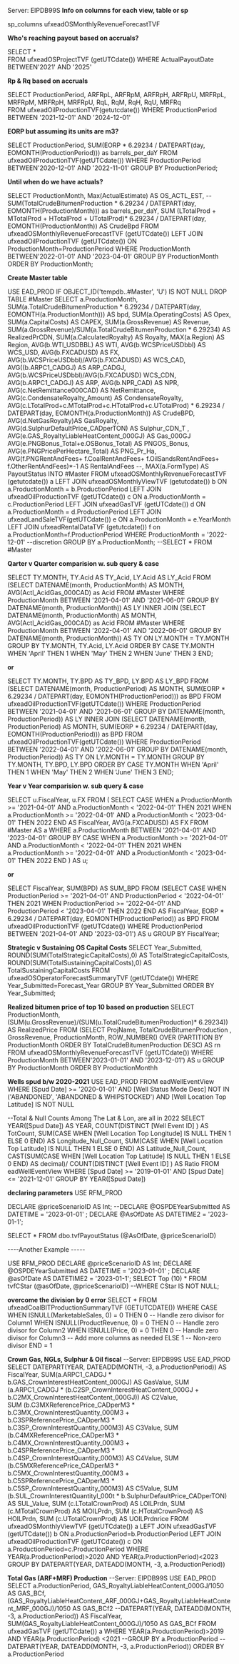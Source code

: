 Server: EIPDB99S 
**Info on columns for each view, table or sp**

sp_columns ufxeadOSMonthlyRevenueForecastTVF 

**Who's reaching payout based on accruals?**

SELECT  *  
FROM ufxeadOSProjectTVF (getUTCdate())
WHERE ActualPayoutDate BETWEEN'2021' AND '2025'

**Rp & Rq based on accruals**

SELECT ProductionPeriod,  ARFRpL, ARFRpM, ARFRpH, ARFRpU, MRFRpL, MRFRpM, MRFRpH, MRFRpU, RqL, RqM, RqH, RqU, MRFRq  
FROM ufxeadOilProductionTVF(getutcdate())
WHERE ProductionPeriod BETWEEN '2021-12-01' AND '2024-12-01'

**EORP  but assuming its units are m3?**

SELECT  ProductionPeriod, SUM(EORP * 6.29234 / DATEPART(day, EOMONTH(ProductionPeriod))) as barrels_per_daY 
FROM  ufxeadOilProductionTVF(getUTCdate())
WHERE ProductionPeriod BETWEEN'2020-12-01' AND '2022-11-01'
GROUP BY  ProductionPeriod;

 **Until when do we have actuals?**
 
SELECT ProductionMonth, Max(ActualEstimate) AS OS_ACTL_EST,
    --SUM(TotalCrudeBitumenProduction * 6.29234 / DATEPART(day, EOMONTH(ProductionMonth))) as barrels_per_daY,
    SUM (LTotalProd + MTotalProd + HTotalProd +  UTotalProd)* 6.29234 / DATEPART(day, EOMONTH(ProductionMonth)) AS CrudeBpd
FROM ufxeadOSMonthlyRevenueForecastTVF (getUTCdate())
LEFT JOIN ufxeadOilProductionTVF (getUTCdate())
ON ProductionMonth=ProductionPeriod
WHERE ProductionMonth BETWEEN'2022-01-01' AND '2023-04-01'
GROUP BY  ProductionMonth
ORDER BY ProductionMonth;

**Create Master table**

USE EAD_PROD
IF OBJECT_ID('tempdb..#Master', 'U') IS NOT NULL
    DROP TABLE #Master
SELECT a.ProductionMonth, SUM(a.TotalCrudeBitumenProduction * 6.29234 / DATEPART(day, EOMONTH(a.ProductionMonth))) AS bpd, SUM(a.OperatingCosts) AS Opex, 
SUM(a.CapitalCosts) AS CAPEX, SUM(a.GrossRevenue) AS Revenue, SUM(a.GrossRevenue)/SUM(a.TotalCrudeBitumenProduction * 6.29234) AS RealizedPrCDN,
SUM(a.CalculatedRoyalty) AS Royalty,  MAX(a.Region) AS Region, AVG(b.WTI_USDBBL) AS WTI, AVG(b.WCSPriceUSDbbl) AS WCS_USD, AVG(b.FXCADUSD) AS FX, 
AVG(b.WCSPriceUSDbbl)/AVG(b.FXCADUSD) AS WCS_CAD, AVG((b.ARPC1_CADGJ) AS ARP_CADGJ,
AVG(b.WCSPriceUSDbbl)/AVG(b.FXCADUSD) WCS_CDN, AVG(b.ARPC1_CADGJ) AS ARP, AVG(b.NPR_CAD) AS NPR, AVG(c.NetRemittance000CAD) AS NetRemittance, 
AVG(c.CondensateRoyalty_Amount) AS CondensateRoyalty, AVG(c.LTotalProd+c.MTotalProd+c.HTotalProd+c.UTotalProd) * 6.29234 / DATEPART(day, EOMONTH(a.ProductionMonth)) AS CrudeBPD, 
AVG(d.NetGasRoyalty)AS GasRoyalty, AVG(d.SulphurDefaultPrice_CADperTON) AS Sulphur_CDN_T , AVG(e.GAS_RoyaltyLiableHeatContent_000GJ) AS Gas_000GJ AVG(e.PNGBonus_Total+e.OSBonus_Total) AS PNGOS_Bonus, AVG(e.PNGPricePerHectare_Total) AS PNG_Pr_Ha, AVG(f.PNGRentAndFees+ f.CoalRentAndFees+ f.OilSandsRentAndFees+ f.OtherRentAndFees)*-1 AS RentalAndFees --, MAX(a.FormType) AS PayoutStatus
INTO #Master
FROM
ufxeadOSMonthlyRevenueForecastTVF (getutcdate()) a 
LEFT JOIN ufxeadOSMonthlyViewTVF (getutcdate()) b ON a.ProductionMonth = b.ProductionPeriod
LEFT JOIN ufxeadOilProductionTVF (getUTCdate()) c ON a.ProductionMonth = c.ProductionPeriod
LEFT JOIN ufxeadGasTVF (getUTCdate()) d ON a.ProductionMonth = d.ProductionPeriod
LEFT JOIN ufxeadLandSaleTVF(getUTCdate()) e  ON a.ProductionMonth  = e.YearMonth
LEFT JOIN ufxeadRentalDataTVF (getutcdate()) f  on a.ProductionMonth=f.ProductionPeriod
WHERE ProductionMonth = '2022-12-01' --discretion
GROUP BY a.ProductionMonth;
--SELECT * FROM #Master

**Qarter v Quarter comparision w. sub query & case**

SELECT TY.MONTH, TY.Acid AS TY_Acid, LY.Acid AS LY_Acid 
FROM
    (SELECT DATENAME(month, ProductionMonth) AS MONTH, AVG(Actl_AcidGas_000CAD) as Acid
    FROM #Master
    WHERE ProductionMonth BETWEEN '2021-04-01' AND '2021-06-01'
    GROUP BY DATENAME(month, ProductionMonth)) AS LY
INNER JOIN 
    (SELECT DATENAME(month, ProductionMonth) AS MONTH, AVG(Actl_AcidGas_000CAD) as Acid
    FROM  #Master
    WHERE ProductionMonth BETWEEN '2022-04-01' AND '2022-06-01'
    GROUP BY DATENAME(month, ProductionMonth)) AS TY
ON LY.MONTH = TY.MONTH
GROUP BY TY.MONTH, TY.Acid, LY.Acid
ORDER BY CASE TY.MONTH
    WHEN 'April' THEN 1
    WHEN 'May' THEN 2
    WHEN 'June' THEN 3
    END;

**or**

SELECT TY.MONTH, TY.BPD AS TY_BPD, LY.BPD AS LY_BPD 
FROM
    (SELECT DATENAME(month, ProductionPeriod) AS MONTH, SUM(EORP * 6.29234 / DATEPART(day, EOMONTH(ProductionPeriod))) as BPD
    FROM  ufxeadOilProductionTVF(getUTCdate())
    WHERE ProductionPeriod BETWEEN '2021-04-01' AND '2021-06-01'
    GROUP BY DATENAME(month, ProductionPeriod)) AS LY
INNER JOIN 
    (SELECT DATENAME(month, ProductionPeriod) AS MONTH, SUM(EORP * 6.29234 / DATEPART(day, EOMONTH(ProductionPeriod))) as BPD
    FROM  ufxeadOilProductionTVF(getUTCdate())
    WHERE ProductionPeriod BETWEEN '2022-04-01' AND '2022-06-01' 
    GROUP BY DATENAME(month, ProductionPeriod)) AS TY
ON LY.MONTH = TY.MONTH
GROUP BY TY.MONTH, TY.BPD, LY.BPD
ORDER BY CASE TY.MONTH
    WHEN 'April' THEN 1
    WHEN 'May' THEN 2
    WHEN 'June' THEN 3
    END;

**Year v Year comparision w. sub query & case**

SELECT u.FiscalYear, u.FX
FROM (
    SELECT 
        CASE
            WHEN a.ProductionMonth >= '2021-04-01' AND a.ProductionMonth < '2022-04-01' THEN 2021 
            WHEN a.ProductionMonth >= '2022-04-01' AND a.ProductionMonth < '2023-04-01' THEN 2022 
        END AS FiscalYear, 
        AVG(a.FXCADUSD) AS FX 
    FROM #Master AS a
    WHERE a.ProductionMonth BETWEEN '2021-04-01' AND '2023-04-01'
    GROUP BY CASE
            WHEN a.ProductionMonth >= '2021-04-01' AND a.ProductionMonth < '2022-04-01' THEN 2021 
            WHEN a.ProductionMonth >= '2022-04-01' AND a.ProductionMonth < '2023-04-01' THEN 2022 
        END
) AS u;

**or**

SELECT FiscalYear, SUM(BPD) AS SUM_BPD 
FROM 
    (SELECT
        CASE 
            WHEN ProductionPeriod >= '2021-04-01' AND ProductionPeriod < '2022-04-01' THEN  2021
            WHEN ProductionPeriod >= '2022-04-01' AND ProductionPeriod < '2023-04-01' THEN  2022
        END AS FiscalYear,
        EORP * 6.29234 / DATEPART(day, EOMONTH(ProductionPeriod)) as BPD
    FROM ufxeadOilProductionTVF (getUTCdate()) 
    WHERE ProductionPeriod BETWEEN '2021-04-01' AND '2023-03-01') AS u
GROUP BY FiscalYear;


**Strategic v Sustaining OS Capital Costs**
SELECT Year_Submitted, ROUND(SUM(TotalStrategicCapitalCosts),0) AS TotalStrategicCapitalCosts, ROUND(SUM(TotalSustainingCapitalCosts),0) AS TotalSustainingCapitalCosts
FROM ufxeadOSOperatorForecastSummaryTVF (getUTCdate())
WHERE Year_Submitted=Forecast_Year
GROUP BY Year_Submitted
ORDER BY Year_Submitted;

**Realized bitumen price of top 10 based on production**
SELECT ProductionMonth,  (SUM(u.GrossRevenue)/(SUM(u.TotalCrudeBitumenProduction)* 6.29234)) AS RealizedPrice
FROM
    (SELECT ProjName, TotalCrudeBitumenProduction , GrossRevenue, ProductionMonth,
        ROW_NUMBER() OVER (PARTITION BY ProductionMonth ORDER BY TotalCrudeBitumenProduction DESC) AS rn
    FROM ufxeadOSMonthlyRevenueForecastTVF (getUTCdate())
    WHERE ProductionMonth BETWEEN'2023-01-01' AND '2023-12-01') AS u
GROUP BY  ProductionMonth
ORDER BY ProductionMonthh

**Wells spud b/w 2020-2021**
USE EAD_PROD
FROM eadWellEventView
WHERE [Spud Date] >= '2020-01-01' 
AND [Well Status Mode Desc] NOT IN ('ABANDONED', 'ABANDONED & WHIPSTOCKED')
 AND [Well Location Top Latitude] IS NOT NULL

--Total & Null Counts Among The Lat & Lon, are all in 2022
SELECT YEAR([Spud Date]) AS YEAR, COUNT(DISTINCT [Well Event ID] ) AS TotCount,
    SUM(CASE WHEN [Well Location Top Longitude] IS NULL THEN 1 ELSE 0 END) AS Longitude_Null_Count,
    SUM(CASE WHEN [Well Location Top Latitude] IS NULL THEN 1 ELSE 0 END) AS Latitude_Null_Count,
    CAST(SUM(CASE WHEN [Well Location Top Latitude] IS NULL THEN 1 ELSE 0 END) AS decimal)/ COUNT(DISTINCT [Well Event ID] )  AS Ratio
FROM eadWellEventView
WHERE [Spud Date] >= '2019-01-01'  AND [Spud Date] <= '2021-12-01'
GROUP BY YEAR([Spud Date])

**declaring parameters**
USE RFM_PROD

DECLARE @priceScenarioID AS Int;
--DECLARE @OSPDEYearSubmitted AS DATETIME = '2023-01-01' ;
DECLARE @AsOfDate AS DATETIME2 = '2023-01-1';

SELECT *
FROM dbo.tvfPayoutStatus (@AsOfDate, @priceScenarioID)

----Another Example -----

USE RFM_PROD
DECLARE @priceScenarioID AS Int; DECLARE @OSPDEYearSubmitted AS DATETIME = '2023-01-01' ; DECLARE @asOfDate AS DATETIME2 = '2023-01-1';
SELECT Top (10) *
FROM tvfCStar (@asOfDate, @priceScenarioID)
--WHERE CStar IS NOT NULL;


**overcome the division by 0 error**
SELECT *
FROM ufxeadCoalBITProductionSummaryTVF (GETUTCDATE())
WHERE CASE
         WHEN ISNULL(MarketableSales, 0) = 0 THEN 0 -- Handle zero divisor for Column1
         WHEN ISNULL(ProductRevenue, 0) = 0 THEN 0 -- Handle zero divisor for Column2
         WHEN ISNULL(Price, 0) = 0 THEN 0 -- Handle zero divisor for Column3
         -- Add more columns as needed
         ELSE 1 -- Non-zero divisor
      END = 1

      
**Crown Gas, NGLs, Sulphur & Oil fiscal**
--Server: EIPDB99S
USE EAD_PROD 
SELECT DATEPART(YEAR, DATEADD(MONTH, -3, a.ProductionPeriod)) AS FiscalYear, 
SUM(a.ARPC1_CADGJ * b.GAS_CrownInterestHeatContent_000GJ) AS GasValue, 
SUM (a.ARPC1_CADGJ * (b.C2SP_CrownInterestHeatContent_000GJ + b.C2MX_CrownInterestHeatContent_000GJ)) AS C2Value,   
SUM (b.C3MXReferencePrice_CADperM3 * b.C3MX_CrownInterestQuantity_000M3 + b.C3SPReferencePrice_CADperM3 * b.C3SP_CrownInterestQuantity_000M3) AS C3Value,
SUM (b.C4MXReferencePrice_CADperM3 * b.C4MX_CrownInterestQuantity_000M3 + b.C4SPReferencePrice_CADperM3 * b.C4SP_CrownInterestQuantity_000M3) AS C4Value,
SUM (b.C5MXReferencePrice_CADperM3 * b.C5MX_CrownInterestQuantity_000M3 + b.C5SPReferencePrice_CADperM3 * b.C5SP_CrownInterestQuantity_000M3) AS C5Value, 
SUM (b.SUL_CrownInterestQuantityl_000t * b.SulphurDefaultPrice_CADperTON) AS SUL_Value,
SUM (c.LTotalCrownProd) AS LOILPrdn, SUM (c.MTotalCrownProd) AS MOILPrdn, SUM (c.HTotalCrownProd) AS HOILPrdn, SUM (c.UTotalCrownProd) AS UOILPrdnrice 
FROM ufxeadOSMonthlyViewTVF (getUTCdate()) a LEFT JOIN ufxeadGasTVF (getUTCdate()) b ON a.ProductionPeriod=b.ProductionPeriod  LEFT JOIN ufxeadOilProductionTVF (getUTCdate()) c ON a.ProductionPeriod=c.ProductionPeriod
WHERE YEAR(a.ProductionPeriod)>2020 AND YEAR(a.ProductionPeriod)<2023
GROUP BY DATEPART(YEAR, DATEADD(MONTH, -3, a.ProductionPeriod)) 

**Total Gas (ARF+MRF) Production**
--Server: EIPDB99S
USE EAD_PROD 
SELECT a.ProductionPeriod, GAS_RoyaltyLiableHeatContent_000GJ/1050 AS GAS_BCf, (GAS_RoyaltyLiableHeatContent_ARF_000GJ+GAS_RoyaltyLiableHeatContent_MRF_000GJ)/1050 AS GAS_BCf2 --DATEPART(YEAR, DATEADD(MONTH, -3, a.ProductionPeriod)) AS FiscalYear, SUM(GAS_RoyaltyLiableHeatContent_000GJ)/1050 AS GAS_BCf
FROM ufxeadGasTVF (getUTCdate()) a
WHERE YEAR(a.ProductionPeriod)>2019 AND YEAR(a.ProductionPeriod) <2021
--GROUP BY a.ProductionPeriod --DATEPART(YEAR, DATEADD(MONTH, -3, a.ProductionPeriod)) 
ORDER BY a.ProductionPeriod
